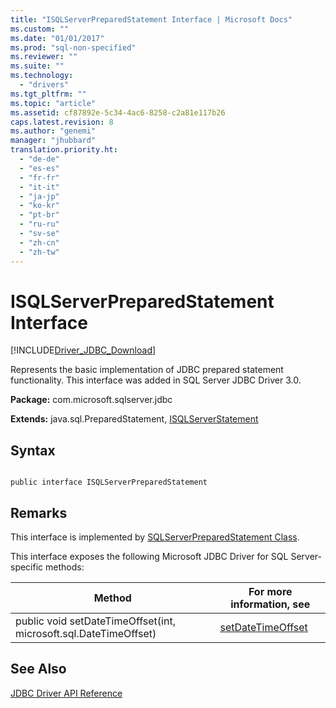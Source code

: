 ```yaml
---
title: "ISQLServerPreparedStatement Interface | Microsoft Docs"
ms.custom: ""
ms.date: "01/01/2017"
ms.prod: "sql-non-specified"
ms.reviewer: ""
ms.suite: ""
ms.technology: 
  - "drivers"
ms.tgt_pltfrm: ""
ms.topic: "article"
ms.assetid: cf87892e-5c34-4ac6-8258-c2a81e117b26
caps.latest.revision: 8
ms.author: "genemi"
manager: "jhubbard"
translation.priority.ht: 
  - "de-de"
  - "es-es"
  - "fr-fr"
  - "it-it"
  - "ja-jp"
  - "ko-kr"
  - "pt-br"
  - "ru-ru"
  - "sv-se"
  - "zh-cn"
  - "zh-tw"
---
```

# ISQLServerPreparedStatement Interface
[!INCLUDE[Driver_JDBC_Download](../../../connect/jdbc/includes)]

  Represents the basic implementation of JDBC prepared statement functionality. This interface was added in SQL Server JDBC Driver 3.0.  
  
 **Package:** com.microsoft.sqlserver.jdbc  
  
 **Extends:** java.sql.PreparedStatement, [ISQLServerStatement](../../../connect/jdbc/reference/isqlserverstatement-interface.md)  
  
## Syntax  
  
```  
  
public interface ISQLServerPreparedStatement  
```  
  
## Remarks  
 This interface is implemented by [SQLServerPreparedStatement Class](../../../connect/jdbc/reference/sqlserverpreparedstatement-class.md).  
  
 This interface exposes the following Microsoft JDBC Driver for SQL Server-specific methods:  
  
|Method|For more information, see|  
|------------|-------------------------------|  
|public void setDateTimeOffset(int, microsoft.sql.DateTimeOffset)|[setDateTimeOffset](../../../connect/jdbc/reference/setdatetimeoffset-method--sqlserverpreparedstatement-.md)|  
  
## See Also  
 [JDBC Driver API Reference](../../../connect/jdbc/reference/jdbc-driver-api-reference.md)  
  
  